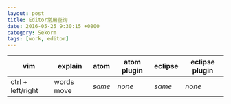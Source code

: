 ```yaml
---
layout: post
title: Editor常用查询
date: 2016-05-25 9:30:15 +0800
category: Sekorm
tags: [work, editor]
---
```


| vim | explain | atom | atom plugin | eclipse | eclipse plugin |
| --- | ------- | ---- | ----------- | ------- | -------------- |
| ctrl + left/right | words move | *same* | *none* | *same* | *none* |
